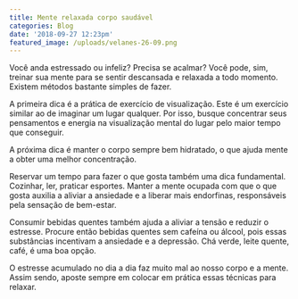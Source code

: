 ```yaml
---
title: Mente relaxada corpo saudável
categories: Blog
date: '2018-09-27 12:23pm'
featured_image: /uploads/velanes-26-09.png
---
```



Você anda estressado ou infeliz? Precisa se acalmar? Você pode, sim, treinar sua mente para se sentir descansada e relaxada a todo momento. Existem métodos bastante simples de fazer. 

A primeira dica é a prática de exercício de visualização. Este é um exercício similar ao de imaginar um lugar qualquer. Por isso, busque concentrar seus pensamentos e energia na visualização mental do lugar pelo maior tempo que conseguir. 

A próxima dica é manter o corpo sempre bem hidratado, o que ajuda mente a obter uma melhor concentração. 

Reservar um tempo para fazer o que gosta também uma dica fundamental. Cozinhar, ler, praticar esportes. Manter a mente ocupada com que o que gosta auxilia a aliviar a ansiedade e a liberar mais endorfinas, responsáveis pela sensação de bem-estar. 

Consumir bebidas quentes também ajuda a aliviar a tensão e reduzir o estresse. Procure então bebidas quentes sem cafeína ou álcool, pois essas substâncias incentivam a ansiedade e a depressão. Chá verde, leite quente, café, é uma boa opção. 

O estresse acumulado no dia a dia faz muito mal ao nosso corpo e a mente. Assim sendo, aposte sempre em colocar em prática essas técnicas para relaxar.
